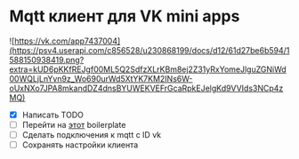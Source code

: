 # Mqtt клиент для VK mini apps
![https://vk.com/app7437004](https://psv4.userapi.com/c856528/u230868199/docs/d12/61d27be6b594/1588150938419.png?extra=kUD6pKKfREJgf00ML5Q2SdfzXLrKBm8ej2Z31yRxYomeJlguZGNiWd00WQLjLnYvn9z_Wo690urWd5XtYK7KM2INs6W-oUxNXo7JPA8mkandDZ4dnsBYUWEKVEFrGcaRpkEJelgKd9VVIds3NCp4zMQ)
- [x] Написать TODO
- [ ] Перейти на [этот](https://github.com/iSa1vatore/vk-mini-app-boilerplate) boilerplate 
- [ ] Сделать подключения к mqtt c ID vk 
- [ ] Сохранять настройки клиента
